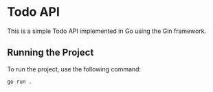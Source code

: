# Todo API

This is a simple Todo API implemented in Go using the Gin framework.

## Running the Project

To run the project, use the following command:

```sh
go run .
```
